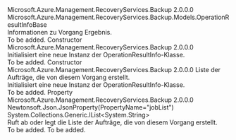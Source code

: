 <Type Name="OperationResultInfo" FullName="Microsoft.Azure.Management.RecoveryServices.Backup.Models.OperationResultInfo">
  <TypeSignature Language="C#" Value="public class OperationResultInfo : Microsoft.Azure.Management.RecoveryServices.Backup.Models.OperationResultInfoBase" />
  <TypeSignature Language="ILAsm" Value=".class public auto ansi beforefieldinit OperationResultInfo extends Microsoft.Azure.Management.RecoveryServices.Backup.Models.OperationResultInfoBase" />
  <TypeSignature Language="DocId" Value="T:Microsoft.Azure.Management.RecoveryServices.Backup.Models.OperationResultInfo" />
  <TypeSignature Language="VB.NET" Value="Public Class OperationResultInfo&#xA;Inherits OperationResultInfoBase" />
  <TypeSignature Language="F#" Value="type OperationResultInfo = class&#xA;    inherit OperationResultInfoBase" />
  <AssemblyInfo>
    <AssemblyName>Microsoft.Azure.Management.RecoveryServices.Backup</AssemblyName>
    <AssemblyVersion>2.0.0.0</AssemblyVersion>
  </AssemblyInfo>
  <Base>
    <BaseTypeName>Microsoft.Azure.Management.RecoveryServices.Backup.Models.OperationResultInfoBase</BaseTypeName>
  </Base>
  <Interfaces />
  <Docs>
    <summary>
            Informationen zu Vorgang Ergebnis.
            </summary>
    <remarks>To be added.</remarks>
  </Docs>
  <Members>
    <Member MemberName=".ctor">
      <MemberSignature Language="C#" Value="public OperationResultInfo ();" />
      <MemberSignature Language="ILAsm" Value=".method public hidebysig specialname rtspecialname instance void .ctor() cil managed" />
      <MemberSignature Language="DocId" Value="M:Microsoft.Azure.Management.RecoveryServices.Backup.Models.OperationResultInfo.#ctor" />
      <MemberSignature Language="VB.NET" Value="Public Sub New ()" />
      <MemberType>Constructor</MemberType>
      <AssemblyInfo>
        <AssemblyName>Microsoft.Azure.Management.RecoveryServices.Backup</AssemblyName>
        <AssemblyVersion>2.0.0.0</AssemblyVersion>
      </AssemblyInfo>
      <Parameters />
      <Docs>
        <summary>
            Initialisiert eine neue Instanz der OperationResultInfo-Klasse.
            </summary>
        <remarks>To be added.</remarks>
      </Docs>
    </Member>
    <Member MemberName=".ctor">
      <MemberSignature Language="C#" Value="public OperationResultInfo (System.Collections.Generic.IList&lt;string&gt; jobList = null);" />
      <MemberSignature Language="ILAsm" Value=".method public hidebysig specialname rtspecialname instance void .ctor(class System.Collections.Generic.IList`1&lt;string&gt; jobList) cil managed" />
      <MemberSignature Language="DocId" Value="M:Microsoft.Azure.Management.RecoveryServices.Backup.Models.OperationResultInfo.#ctor(System.Collections.Generic.IList{System.String})" />
      <MemberSignature Language="VB.NET" Value="Public Sub New (Optional jobList As IList(Of String) = null)" />
      <MemberSignature Language="F#" Value="new Microsoft.Azure.Management.RecoveryServices.Backup.Models.OperationResultInfo : System.Collections.Generic.IList&lt;string&gt; -&gt; Microsoft.Azure.Management.RecoveryServices.Backup.Models.OperationResultInfo" Usage="new Microsoft.Azure.Management.RecoveryServices.Backup.Models.OperationResultInfo jobList" />
      <MemberType>Constructor</MemberType>
      <AssemblyInfo>
        <AssemblyName>Microsoft.Azure.Management.RecoveryServices.Backup</AssemblyName>
        <AssemblyVersion>2.0.0.0</AssemblyVersion>
      </AssemblyInfo>
      <Parameters>
        <Parameter Name="jobList" Type="System.Collections.Generic.IList&lt;System.String&gt;" />
      </Parameters>
      <Docs>
        <param name="jobList">Liste der Aufträge, die von diesem Vorgang erstellt.</param>
        <summary>
            Initialisiert eine neue Instanz der OperationResultInfo-Klasse.
            </summary>
        <remarks>To be added.</remarks>
      </Docs>
    </Member>
    <Member MemberName="JobList">
      <MemberSignature Language="C#" Value="public System.Collections.Generic.IList&lt;string&gt; JobList { get; set; }" />
      <MemberSignature Language="ILAsm" Value=".property instance class System.Collections.Generic.IList`1&lt;string&gt; JobList" />
      <MemberSignature Language="DocId" Value="P:Microsoft.Azure.Management.RecoveryServices.Backup.Models.OperationResultInfo.JobList" />
      <MemberSignature Language="VB.NET" Value="Public Property JobList As IList(Of String)" />
      <MemberSignature Language="F#" Value="member this.JobList : System.Collections.Generic.IList&lt;string&gt; with get, set" Usage="Microsoft.Azure.Management.RecoveryServices.Backup.Models.OperationResultInfo.JobList" />
      <MemberType>Property</MemberType>
      <AssemblyInfo>
        <AssemblyName>Microsoft.Azure.Management.RecoveryServices.Backup</AssemblyName>
        <AssemblyVersion>2.0.0.0</AssemblyVersion>
      </AssemblyInfo>
      <Attributes>
        <Attribute>
          <AttributeName>Newtonsoft.Json.JsonProperty(PropertyName="jobList")</AttributeName>
        </Attribute>
      </Attributes>
      <ReturnValue>
        <ReturnType>System.Collections.Generic.IList&lt;System.String&gt;</ReturnType>
      </ReturnValue>
      <Docs>
        <summary>
            Ruft ab oder legt die Liste der Aufträge, die von diesem Vorgang erstellt.
            </summary>
        <value>To be added.</value>
        <remarks>To be added.</remarks>
      </Docs>
    </Member>
  </Members>
</Type>